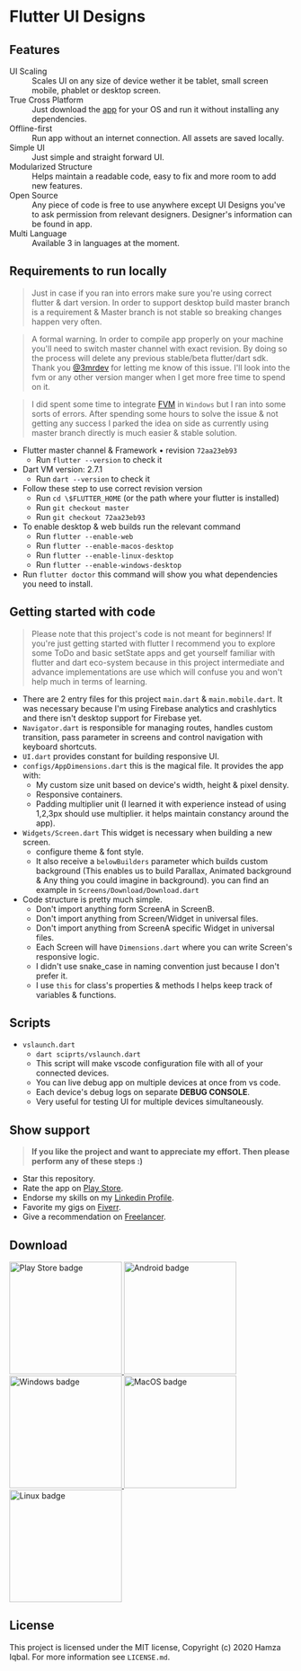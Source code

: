 # Flutter UI Designs

## Features

<dl>
  <dt>UI Scaling</dt>
  <dd>Scales UI on any size of device wether it be tablet, small screen mobile, phablet or desktop screen.</dd>

  <dt>True Cross Platform</dt>
  <dd>Just download the <a href="#downloads">app</a> for your OS and run it without installing any dependencies.</dd>

  <dt>Offline-first</dt>
  <dd>Run app without an internet connection. All assets are saved locally.</dd>
  
  <dt>Simple UI</dt>
  <dd>Just simple and straight forward UI.</dd>

  <dt>Modularized Structure</dt>
  <dd>Helps maintain a readable code, easy to fix and more room to add new features.</dd>

  <dt>Open Source</dt>
  <dd>Any piece of code is free to use anywhere except UI Designs you've to ask permission from relevant designers. Designer's information can be found in app.</dd>

  <dt>Multi Language</dt>
  <dd>Available 3 in languages at the moment.</dd>
</dl>

## Requirements to run locally

> Just in case if you ran into errors make sure you're using correct flutter & dart version. In order to support desktop build master branch is a requirement & Master branch is not stable so breaking changes happen very often.

> A formal warning. In order to compile app properly on your machine you'll need to switch master channel with exact revision. By doing so the process will delete any previous stable/beta flutter/dart sdk. Thank you <a href="https://github.com/3mrdev" target="_3mrdev">@3mrdev</a> for letting me know of this issue. I'll look into the fvm or any other version manger when I get more free time to spend on it.

> I did spent some time to integrate <a href="https://github.com/leoafarias/fvm">FVM</a> in `Windows` but I ran into some sorts of errors. After spending some hours to solve the issue & not getting any success I parked the idea on side as currently using master branch directly is much easier & stable solution.

- Flutter master channel & Framework • revision `72aa23eb93`
  - Run `flutter --version` to check it
- Dart VM version: 2.7.1
  - Run `dart --version` to check it
- Follow these step to use correct revision version
  - Run `cd \$FLUTTER_HOME` (or the path where your flutter is installed)
  - Run `git checkout master`
  - Run `git checkout 72aa23eb93`
- To enable desktop & web builds run the relevant command
  - Run `flutter --enable-web`
  - Run `flutter --enable-macos-desktop`
  - Run `flutter --enable-linux-desktop`
  - Run `flutter --enable-windows-desktop`
- Run `flutter doctor` this command will show you what dependencies you need to install.

## Getting started with code

> Please note that this project's code is not meant for beginners! If you're just getting started with flutter I recommend you to explore some ToDo and basic setState apps and get yourself familiar with flutter and dart eco-system because in this project intermediate and advance implementations are use which will confuse you and won't help much in terms of learning.

- There are 2 entry files for this project `main.dart` & `main.mobile.dart`. It was necessary because I'm using Firebase analytics and crashlytics and there isn't desktop support for Firebase yet.
- `Navigator.dart` is responsible for managing routes, handles custom transition, pass parameter in screens and control navigation with keyboard shortcuts.
- `UI.dart` provides constant for building responsive UI.
- `configs/AppDimensions.dart` this is the magical file. It provides the app with:
  - My custom size unit based on device's width, height & pixel density.
  - Responsive containers.
  - Padding multiplier unit (I learned it with experience instead of using 1,2,3px should use multiplier. it helps maintain constancy around the app).
- `Widgets/Screen.dart` This widget is necessary when building a new screen.
  - configure theme & font style.
  - It also receive a `belowBuilders` parameter which builds custom background (This enables us to build Parallax, Animated background & Any thing you could imagine in background). you can find an example in `Screens/Download/Download.dart`
- Code structure is pretty much simple.
  - Don't import anything form ScreenA in ScreenB.
  - Don't import anything from Screen/Widget in universal files.
  - Don't import anything from ScreenA specific Widget in universal files.
  - Each Screen will have `Dimensions.dart` where you can write Screen's responsive logic.
  - I didn't use snake_case in naming convention just because I don't prefer it.
  - I use `this` for class's properties & methods I helps keep track of variables & functions.

## Scripts

- `vslaunch.dart`
  - `dart sciprts/vslaunch.dart`
  - This script will make vscode configuration file with all of your connected devices.
  - You can live debug app on multiple devices at once from vs code.
  - Each device's debug logs on separate **DEBUG CONSOLE**.
  - Very useful for testing UI for multiple devices simultaneously.

## Show support

> **If you like the project and want to appreciate my effort. Then please perform any of these steps :)**

- Star this repository.
- Rate the app on <a href="https://play.google.com/store/apps/details?id=com.onemdev.flutter_ui_challenges" target="playstore">Play Store</a>.
- Endorse my skills on my <a href="https://www.linkedin.com/in/hackerhgl" target="linkedin">Linkedin Profile</a>.
- Favorite my gigs on <a href="https://www.fiverr.com/hackerhgl" target="fiver">Fiverr</a>.
- Give a recommendation on <a href="https://www.freelancer.com/u/hackerhgl" target="freelance">Freelancer</a>.

## Download

<div id="downloads">
  <a href="https://play.google.com/store/apps/details?id=com.onemdev.flutter_ui_challenges">
    <img src="https://raw.githubusercontent.com/hackerhgl/flutter-ui-designs/master/.github/assets/google-play.png" alt="Play Store badge" width="200" />
  </a>
  <a href="https://github.com/hackerhgl/flutter-ui-designs/releases/latest/download/app-release.apk">
    <img src="https://raw.githubusercontent.com/hackerhgl/flutter-ui-designs/master/.github/assets/android.png" alt="Android badge" width="200" />
  </a>
  <a href="https://github.com/hackerhgl/flutter-ui-designs/releases/latest/download/windows-release.zip">
    <img src="https://raw.githubusercontent.com/hackerhgl/flutter-ui-designs/master/.github/assets/windows.png" alt="Windows badge" width="200" />
  </a>
  <a href="https://github.com/hackerhgl/flutter-ui-designs/releases/latest/download/macos-release.zip">
    <img src="https://raw.githubusercontent.com/hackerhgl/flutter-ui-designs/master/.github/assets/macos.png" alt="MacOS badge"  width="200" />
  </a>
  <a href="https://github.com/hackerhgl/flutter-ui-designs/releases/latest/download/linux-release.zip">
    <img src="https://raw.githubusercontent.com/hackerhgl/flutter-ui-designs/master/.github/assets/linux.png" alt="Linux badge"  width="200"/>
  </a>
</div>

## License

This project is licensed under the MIT license, Copyright (c) 2020 Hamza Iqbal. For more information see `LICENSE.md`.
